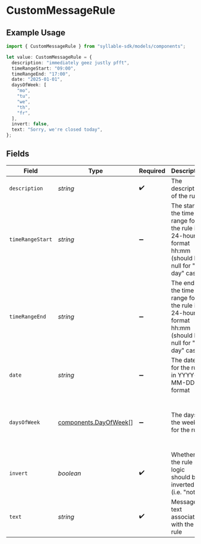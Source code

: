 # CustomMessageRule

## Example Usage

```typescript
import { CustomMessageRule } from "syllable-sdk/models/components";

let value: CustomMessageRule = {
  description: "immediately geez justly pfft",
  timeRangeStart: "09:00",
  timeRangeEnd: "17:00",
  date: "2025-01-01",
  daysOfWeek: [
    "mo",
    "tu",
    "we",
    "th",
    "fr",
  ],
  invert: false,
  text: "Sorry, we're closed today",
};
```

## Fields

| Field                                                                                                 | Type                                                                                                  | Required                                                                                              | Description                                                                                           | Example                                                                                               |
| ----------------------------------------------------------------------------------------------------- | ----------------------------------------------------------------------------------------------------- | ----------------------------------------------------------------------------------------------------- | ----------------------------------------------------------------------------------------------------- | ----------------------------------------------------------------------------------------------------- |
| `description`                                                                                         | *string*                                                                                              | :heavy_check_mark:                                                                                    | The description of the rule                                                                           |                                                                                                       |
| `timeRangeStart`                                                                                      | *string*                                                                                              | :heavy_minus_sign:                                                                                    | The start of the time range for the rule in 24-hour format hh:mm (should be null for "all day" cases) | 09:00                                                                                                 |
| `timeRangeEnd`                                                                                        | *string*                                                                                              | :heavy_minus_sign:                                                                                    | The end of the time range for the rule in 24-hour format hh:mm (should be null for "all day" cases)   | 17:00                                                                                                 |
| `date`                                                                                                | *string*                                                                                              | :heavy_minus_sign:                                                                                    | The date for the rule in YYYY-MM-DD format                                                            | 2025-01-01                                                                                            |
| `daysOfWeek`                                                                                          | [components.DayOfWeek](../../models/components/dayofweek.md)[]                                        | :heavy_minus_sign:                                                                                    | The days of the week for the rule                                                                     | [<br/>"mo",<br/>"tu",<br/>"we",<br/>"th",<br/>"fr"<br/>]                                              |
| `invert`                                                                                              | *boolean*                                                                                             | :heavy_check_mark:                                                                                    | Whether the rule logic should be inverted (i.e. "not")                                                |                                                                                                       |
| `text`                                                                                                | *string*                                                                                              | :heavy_check_mark:                                                                                    | Message text associated with the rule                                                                 | Sorry, we're closed today                                                                             |